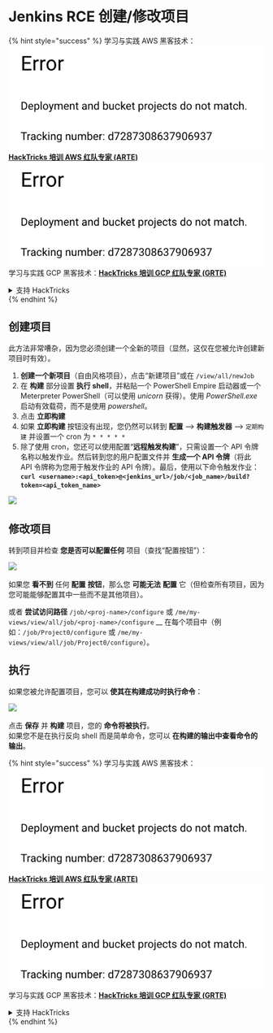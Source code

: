 # Jenkins RCE 创建/修改项目

{% hint style="success" %}
学习与实践 AWS 黑客技术：<img src="../../.gitbook/assets/image (1) (1).png" alt="" data-size="line">[**HackTricks 培训 AWS 红队专家 (ARTE)**](https://training.hacktricks.xyz/courses/arte)<img src="../../.gitbook/assets/image (1) (1).png" alt="" data-size="line">\
学习与实践 GCP 黑客技术：<img src="../../.gitbook/assets/image (2).png" alt="" data-size="line">[**HackTricks 培训 GCP 红队专家 (GRTE)**<img src="../../.gitbook/assets/image (2).png" alt="" data-size="line">](https://training.hacktricks.xyz/courses/grte)

<details>

<summary>支持 HackTricks</summary>

* 查看 [**订阅计划**](https://github.com/sponsors/carlospolop)!
* **加入** 💬 [**Discord 群组**](https://discord.gg/hRep4RUj7f) 或 [**Telegram 群组**](https://t.me/peass) 或 **关注** 我们的 **Twitter** 🐦 [**@hacktricks\_live**](https://twitter.com/hacktricks\_live)**.**
* **通过向** [**HackTricks**](https://github.com/carlospolop/hacktricks) 和 [**HackTricks Cloud**](https://github.com/carlospolop/hacktricks-cloud) GitHub 仓库提交 PR 分享黑客技巧。

</details>
{% endhint %}

## 创建项目

此方法非常嘈杂，因为您必须创建一个全新的项目（显然，这仅在您被允许创建新项目时有效）。

1. **创建一个新项目**（自由风格项目），点击“新建项目”或在 `/view/all/newJob`
2. 在 **构建** 部分设置 **执行 shell**，并粘贴一个 PowerShell Empire 启动器或一个 Meterpreter PowerShell（可以使用 _unicorn_ 获得）。使用 _PowerShell.exe_ 启动有效载荷，而不是使用 _powershell_。
3. 点击 **立即构建**
1. 如果 **立即构建** 按钮没有出现，您仍然可以转到 **配置** --> **构建触发器** --> `定期构建` 并设置一个 cron 为 `* * * * *`
2. 除了使用 cron，您还可以使用配置“**远程触发构建**”，只需设置一个 API 令牌名称以触发作业。然后转到您的用户配置文件并 **生成一个 API 令牌**（将此 API 令牌称为您用于触发作业的 API 令牌）。最后，使用以下命令触发作业：**`curl <username>:<api_token>@<jenkins_url>/job/<job_name>/build?token=<api_token_name>`**

![](<../../.gitbook/assets/image (165).png>)

## 修改项目

转到项目并检查 **您是否可以配置任何** 项目（查找“配置按钮”）：

![](<../../.gitbook/assets/image (265).png>)

如果您 **看不到** 任何 **配置** **按钮**，那么您 **可能无法** **配置** 它（但检查所有项目，因为您可能能够配置其中一些而不是其他项目）。

或者 **尝试访问路径** `/job/<proj-name>/configure` 或 `/me/my-views/view/all/job/<proj-name>/configure` \_\_ 在每个项目中（例如：`/job/Project0/configure` 或 `/me/my-views/view/all/job/Project0/configure`）。

## 执行

如果您被允许配置项目，您可以 **使其在构建成功时执行命令**：

![](<../../.gitbook/assets/image (98).png>)

点击 **保存** 并 **构建** 项目，您的 **命令将被执行**。\
如果您不是在执行反向 shell 而是简单命令，您可以 **在构建的输出中查看命令的输出**。

{% hint style="success" %}
学习与实践 AWS 黑客技术：<img src="../../.gitbook/assets/image (1) (1).png" alt="" data-size="line">[**HackTricks 培训 AWS 红队专家 (ARTE)**](https://training.hacktricks.xyz/courses/arte)<img src="../../.gitbook/assets/image (1) (1).png" alt="" data-size="line">\
学习与实践 GCP 黑客技术：<img src="../../.gitbook/assets/image (2).png" alt="" data-size="line">[**HackTricks 培训 GCP 红队专家 (GRTE)**<img src="../../.gitbook/assets/image (2).png" alt="" data-size="line">](https://training.hacktricks.xyz/courses/grte)

<details>

<summary>支持 HackTricks</summary>

* 查看 [**订阅计划**](https://github.com/sponsors/carlospolop)!
* **加入** 💬 [**Discord 群组**](https://discord.gg/hRep4RUj7f) 或 [**Telegram 群组**](https://t.me/peass) 或 **关注** 我们的 **Twitter** 🐦 [**@hacktricks\_live**](https://twitter.com/hacktricks\_live)**.**
* **通过向** [**HackTricks**](https://github.com/carlospolop/hacktricks) 和 [**HackTricks Cloud**](https://github.com/carlospolop/hacktricks-cloud) GitHub 仓库提交 PR 分享黑客技巧。

</details>
{% endhint %}
